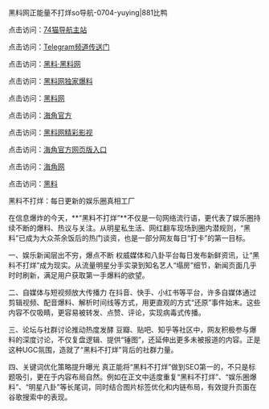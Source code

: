 黑料网正能量不打烊so导航-0704-yuying|881比鸭

点击访问：<a href="https://74mao.com/">74猫导航主站</a>

点击访问：<a href="https://74mao.com/">Telegram频道传送门</a>

点击访问：<a href="https://heiliaolvzlu3.pages.dev">黑料·黑料网</a>

点击访问：<a href="https://heiliaoyvnrda.pages.dev">黑料网独家爆料</a>

点击访问：<a href="https://haef.pages.dev/">黑料网</a>

点击访问：<a href="https://gdas.pages.dev/">海角官方</a>

点击访问：<a href="https://sdfsh.pages.dev/">黑料网精彩影视</a>

点击访问：<a href="https://sdbsd.pages.dev/">海角官方网页版入口</a>

点击访问：<a href="https://ert-6he.pages.dev/">海角网</a>

点击访问：<a href="https://gbs-3wd.pages.dev/">黑料</a>

黑料不打烊：每日更新的娱乐圈真相工厂

在信息爆炸的今天，**“黑料不打烊”**不仅是一句网络流行语，更代表了娱乐圈持续不断的爆料、热议与关注。从明星私生活、网红翻车现场到圈内潜规则，“黑料”已成为大众茶余饭后的热门谈资，也是一部分网友每日“打卡”的第一目标。

一、娱乐新闻层出不穷，爆点不断
权威媒体和八卦平台每日发布新鲜资讯，让“黑料不打烊”成为现实。从流量明星分手实录到知名艺人“塌房”细节，新闻页面几乎时时刷新，满足用户获取第一手爆料的欲望。

二、自媒体与短视频放大传播力
在抖音、快手、小红书等平台，许多自媒体通过剪辑视频、配音爆料、解析时间线等方式，用更直观的方式“还原”事件始末。这些内容不仅吸睛，更容易被转发、点赞、评论，实现病毒式传播。

三、论坛与社群讨论推动热度发酵
豆瓣、贴吧、知乎等社区中，网友积极参与爆料的深度讨论，不仅复盘逻辑、提供“锤图”，还延伸出更多未被报道的内容。正是这种UGC氛围，造就了“黑料不打烊”背后的社群力量。

四、关键词优化策略提升曝光
真正能将“黑料不打烊”做到SEO第一的，不只是标题吸引，更在于内容布局自然。例如在正文中适度重复“黑料不打烊”、“娱乐圈爆料”、“明星八卦”等长尾词，同时结合图片标签优化和内链布局，有效提升页面在谷歌搜索中的表现。
